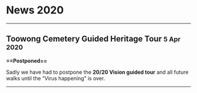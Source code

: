 # News 2020

---

## Toowong Cemetery Guided Heritage Tour <small>5 Apr 2020</small> 

**==Postponed==**

Sadly we have had to postpone the **20/20 Vision guided tour** and all future walks until the “Virus happening” is over. 

---
